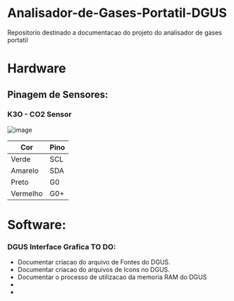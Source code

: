 # Analisador-de-Gases-Portatil-DGUS
Repositorio destinado a documentacao do projeto do analisador de gases portatil

# Hardware

## Pinagem de Sensores:

### K3O - CO2 Sensor

![image](https://github.com/user-attachments/assets/792a710c-c018-4400-8e59-df98887a4765)

| Cor | Pino |
| ------------- | ------------- |
| Verde  | SCL  |
| Amarelo  | SDA |
| Preto | G0 |
| Vermelho | G0+ |


# Software:
### DGUS Interface Grafica TO DO:
- Documentar criacao do arquivo de Fontes do DGUS.
- Documentar criacao do arquivos de Icons no DGUS.
- Documentar o processo de utilizacao da memoria RAM do DGUS
- 
- 
